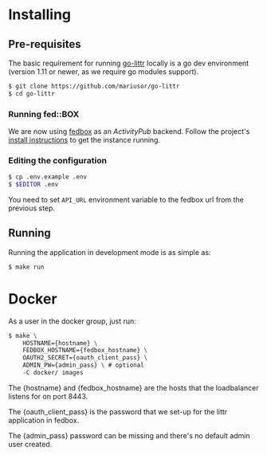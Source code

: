 # Installing

## Pre-requisites

The basic requirement for running [go-littr](https://github.com/mariusor/go-littr) locally is a 
go dev environment (version 1.11 or newer, as we require go modules support). 

```sh
$ git clone https://github.com/mariusor/go-littr
$ cd go-littr
```

### Running fed::BOX

We are now using [fedbox](https://github.com/go-ap/fedbox) as an *ActivityPub* backend.
Follow the project's [install instructions]((https://github.com/go-ap/fedbox/blob/master/doc/INSTALL.md)) to get the instance running. 

### Editing the configuration 

```sh
$ cp .env.example .env
$ $EDITOR .env
```

You need to set `API_URL` environment variable to the fedbox url from the previous step.

## Running 

Running the application in development mode is as simple as: 

```sh
$ make run
```

# Docker

As a user in the docker group, just run:

```sh 
$ make \
    HOSTNAME={hostname} \
    FEDBOX_HOSTNAME={fedbox_hostname} \
    OAUTH2_SECRET={oauth_client_pass} \
    ADMIN_PW={admin_pass} \ # optional
    -C docker/ images
```

The {hostname} and {fedbox_hostname} are the hosts that the loadbalancer listens for on port 8443.

The {oauth_client_pass} is the password that we set-up for the littr application in fedbox.

The {admin_pass} password can be missing and there's no default admin user created.
